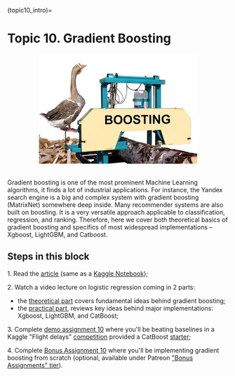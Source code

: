 (topic10_intro)=

# Topic 10. Gradient Boosting

<div align="center">
<img src="../../_static/img/topic10-teaser.jpeg" />
</div>
<br>

Gradient boosting is one of the most prominent Machine Learning algorithms, it finds a lot of industrial applications. For instance, the Yandex search engine is a big and complex system with gradient boosting (MatrixNet) somewhere deep inside. Many recommender systems are also built on boosting. It is a very versatile approach applicable to classification, regression, and ranking. Therefore, here we cover both theoretical basics of gradient boosting and specifics of most widespread implementations – Xgboost, LightGBM, and Catboost.

## Steps in this block

1\. Read the [article](topic10) (same as a [Kaggle Notebook](https://www.kaggle.com/kashnitsky/topic-10-gradient-boosting));

2\. Watch a video lecture on logistic regression coming in 2 parts:
 - the [theoretical part](https://youtu.be/g0ZOtzZqdqk) covers fundamental ideas behind gradient boosting;
 - the [practical part](https://youtu.be/V5158Oug4W8), reviews key ideas behind major implementations: Xgboost, LightGBM, and CatBoost;

3\. Complete [demo assignment 10](assignment10) where you'll be beating baselines in a Kaggle "Flight delays" [competition](https://www.kaggle.com/c/flight-delays-fall-2018) provided a CatBoost [starter](https://www.kaggle.com/kashnitsky/mlcourse-ai-fall-2019-catboost-starter-with-gpu);

4\. Complete [Bonus Assignment 10](https://www.patreon.com/ods_mlcourse) where you'll be implementing gradient boosting from scratch (optional, available under Patreon ["Bonus Assignments" tier](https://www.patreon.com/ods_mlcourse)).
